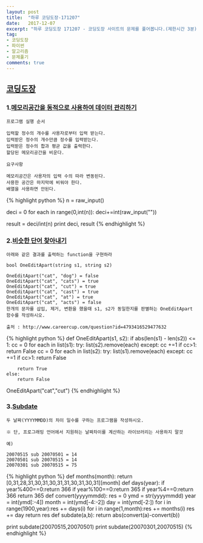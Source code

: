```yaml
---
layout: post
title:  "하루 코딩도장-171207"
date:   2017-12-07
excerpt: "하루 코딩도장 171207 - 코딩도장 사이트의 문제를 풀어봅니다.(제한시간 3분)"
tag:
- 코딩도장
- 파이썬
- 알고리즘
- 문제풀기
comments: true
---
```



## [코딩도장](http://codingdojang.com)


### 1.[메모리공간을 동적으로 사용하여 데이터 관리하기](http://codingdojang.com/scode/478?answer_mode=hide)
```
프로그램 실행 순서

입력할 정수의 개수를 사용자로부터 입력 받는다.
입력받은 정수의 개수만큼 정수를 입력받는다.
입력받은 정수의 합과 평균 값을 출력한다.
할당된 메모리공간을 비운다.

요구사항

메모리공간은 사용자의 입력 수의 따라 변동된다.
사용한 공간은 마지막에 비워야 한다.
배열을 사용하면 안된다.
```


{% highlight python %}
n = raw_input()
   
deci = 0
for each in range(0,int(n)):
    deci+=int(raw_input(""))

result = deci/int(n)
print deci, result
{% endhighlight %}




### 2.[비슷한 단어 찾아내기](http://codingdojang.com/scode/445?answer_mode=hide)

```
아래와 같은 결과를 출력하는 function을 구현하라

bool OneEditApart(string s1, string s2)

OneEditApart("cat", "dog") = false
OneEditApart("cat", "cats") = true 
OneEditApart("cat", "cut") = true 
OneEditApart("cat", "cast") = true 
OneEditApart("cat", "at") = true
OneEditApart("cat", "acts") = false 
한개의 문자를 삽입, 제거, 변환을 했을때 s1, s2가 동일한지를 판별하는 OneEditApart 함수를 작성하시오.

출처 : http://www.careercup.com/question?id=4793416529477632
```


{% highlight python %}
def OneEditApart(s1, s2):
    if abs(len(s1) - len(s2)) <= 1:
        cc = 0
        for each in list(s1):
            try:
                list(s2).remove(each)
            except:
                cc +=1
                if cc>1:
                    return False
        cc = 0
        for each in list(s2):
            try:
                list(s1).remove(each)
            except:
                cc +=1
                if cc>1:
                    return False
        
        return True
    else:
        return False
    
OneEditApart("cat","cut")
{% endhighlight %}




### 3.[Subdate](http://codingdojang.com/scode/394?answer_mode=hide)
```
두 날짜(YYYYMMDD)의 차이 일수를 구하는 프로그램을 작성하시오.

※ 단, 프로그래밍 언어에서 지원하는 날짜차이를 계산하는 라이브러리는 사용하지 말것

예)

20070515 sub 20070501 = 14
20070501 sub 20070515 = 14
20070301 sub 20070515 = 75
```


{% highlight python %}
def months(month):
    return  [0,31,28,31,30,31,30,31,31,30,31,30,31][month]
def days(year):
    if year%400==0:return 366
    if year%100==0:return 365
    if year%4==0:return 366
    return 365
def convert(yyyymmdd):
    res = 0
    ymd = str(yyyymmdd)
    year = int(ymd[:-4])
    month = int(ymd[-4:-2])
    day = int(ymd[-2:])
    for i in range(1900,year):res += days(i)
    for i in range(1,month):res += months(i)
    res += day
    return res
def subdate(a,b):
    return abs(convert(a)-convert(b))

print subdate(20070515,20070501)
print subdate(20070301,20070515)
{% endhighlight %}


